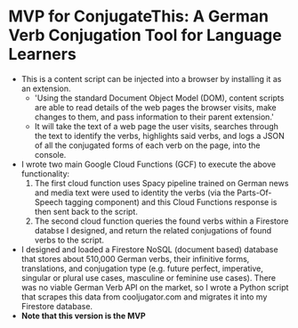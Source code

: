 # MVP for ConjugateThis: A German Verb Conjugation Tool for Language Learners 
- This is a content script can be injected into a browser by installing it as an extension.
  - 'Using the standard Document Object Model (DOM), content scripts are able to read details of the web pages the browser visits, make changes to them, and pass information to their parent extension.'
  - It will take the text of a web page the user visits, searches through the text to identify the verbs, highlights said verbs, and logs a JSON of all the conjugated forms of each verb on the page, into the console.
- I wrote two main Google Cloud Functions (GCF) to execute the above functionality:
  1) The first cloud function uses Spacy pipeline trained on German news and media text were used to identity the verbs (via the Parts-Of-Speech tagging component) and this Cloud Functions response is then sent back to the script.
  2) The second cloud function queries the found verbs within a Firestore databse I designed, and return the related conjugations of found verbs to the script.
- I designed and loaded a Firestore NoSQL (document based) database that stores about 510,000 German verbs, their infinitive forms, translations, and conjugation type (e.g. future perfect, imperative, singular or plural use cases, masculine or feminine use cases). There was no viable German Verb API on the market, so I wrote a Python script that scrapes this data from cooljugator.com and migrates it into my Firestore database.
- **Note that this version is the MVP**
